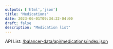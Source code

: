 ```yaml
---
outputs: ['html','json']
title: "Medications"
date: 2023-06-01T09:34:22-04:00
draft: false
description: "Medication list"
---
```

API List: [/balancer-data/api/medications/index.json](/balancer-data/api/medications/index.json)

